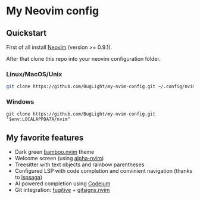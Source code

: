 # My Neovim config

## Quickstart

First of all install [Neovim](https://github.com/neovim/neovim) (version >= 0.9.1).

After that clone this repo into your neovim configuration folder.

### Linux/MacOS/Unix
```bash
git clone https://github.com/BugLight/my-nvim-config.git ~/.config/nvim
```

### Windows
```
git clone https://github.com/BugLight/my-nvim-config.git "$env:LOCALAPPDATA/nvim"
```

## My favorite features

- Dark green [bamboo.nvim](https://github.com/ribru17/bamboo.nvim) theme
- Welcome screen (using [alpha-nvim](https://github.com/goolord/alpha-nvim))
- Treesitter with text objects and rainbow parentheses
- Configured LSP with code completion and convinient navigation (thanks to [lspsaga](https://github.com/nvimdev/lspsaga.nvim))
- AI powered completion using [Codeium](codeium.com)
- Git integration: [fugitive](https://github.com/tpope/vim-fugitive) + [gitsigns.nvim](https://github.com/lewis6991/gitsigns.nvim)
